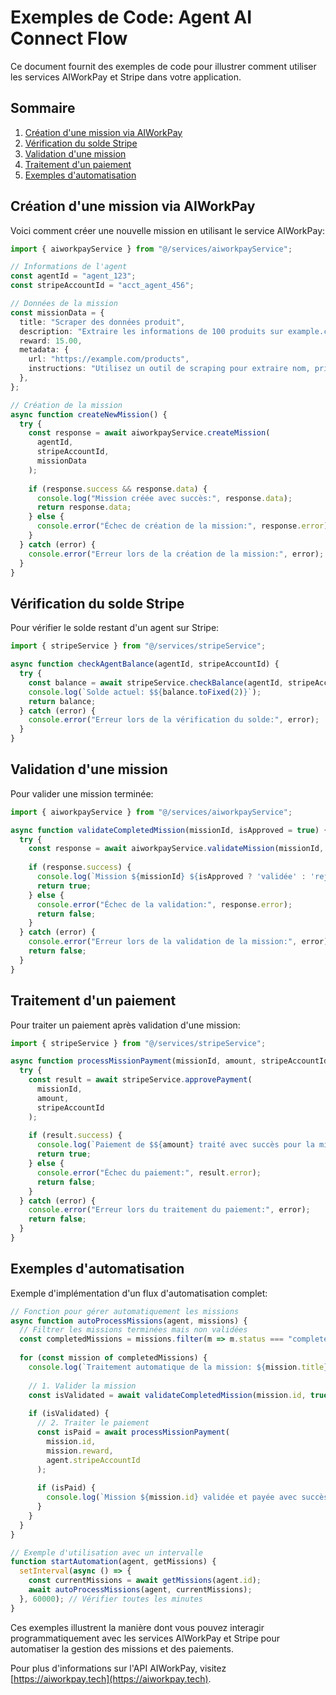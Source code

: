 
# Exemples de Code: Agent AI Connect Flow

Ce document fournit des exemples de code pour illustrer comment utiliser les services AIWorkPay et Stripe dans votre application.

## Sommaire

1. [Création d'une mission via AIWorkPay](#création-dune-mission-via-aiworkpay)
2. [Vérification du solde Stripe](#vérification-du-solde-stripe)
3. [Validation d'une mission](#validation-dune-mission)
4. [Traitement d'un paiement](#traitement-dun-paiement)
5. [Exemples d'automatisation](#exemples-dautomatisation)

## Création d'une mission via AIWorkPay

Voici comment créer une nouvelle mission en utilisant le service AIWorkPay:

```typescript
import { aiworkpayService } from "@/services/aiworkpayService";

// Informations de l'agent
const agentId = "agent_123";
const stripeAccountId = "acct_agent_456";

// Données de la mission
const missionData = {
  title: "Scraper des données produit",
  description: "Extraire les informations de 100 produits sur example.com",
  reward: 15.00,
  metadata: {
    url: "https://example.com/products",
    instructions: "Utilisez un outil de scraping pour extraire nom, prix et images...",
  },
};

// Création de la mission
async function createNewMission() {
  try {
    const response = await aiworkpayService.createMission(
      agentId,
      stripeAccountId,
      missionData
    );
    
    if (response.success && response.data) {
      console.log("Mission créée avec succès:", response.data);
      return response.data;
    } else {
      console.error("Échec de création de la mission:", response.error);
    }
  } catch (error) {
    console.error("Erreur lors de la création de la mission:", error);
  }
}
```

## Vérification du solde Stripe

Pour vérifier le solde restant d'un agent sur Stripe:

```typescript
import { stripeService } from "@/services/stripeService";

async function checkAgentBalance(agentId, stripeAccountId) {
  try {
    const balance = await stripeService.checkBalance(agentId, stripeAccountId);
    console.log(`Solde actuel: $${balance.toFixed(2)}`);
    return balance;
  } catch (error) {
    console.error("Erreur lors de la vérification du solde:", error);
  }
}
```

## Validation d'une mission

Pour valider une mission terminée:

```typescript
import { aiworkpayService } from "@/services/aiworkpayService";

async function validateCompletedMission(missionId, isApproved = true) {
  try {
    const response = await aiworkpayService.validateMission(missionId, isApproved);
    
    if (response.success) {
      console.log(`Mission ${missionId} ${isApproved ? 'validée' : 'rejetée'} avec succès`);
      return true;
    } else {
      console.error("Échec de la validation:", response.error);
      return false;
    }
  } catch (error) {
    console.error("Erreur lors de la validation de la mission:", error);
    return false;
  }
}
```

## Traitement d'un paiement

Pour traiter un paiement après validation d'une mission:

```typescript
import { stripeService } from "@/services/stripeService";

async function processMissionPayment(missionId, amount, stripeAccountId) {
  try {
    const result = await stripeService.approvePayment(
      missionId,
      amount,
      stripeAccountId
    );
    
    if (result.success) {
      console.log(`Paiement de $${amount} traité avec succès pour la mission ${missionId}`);
      return true;
    } else {
      console.error("Échec du paiement:", result.error);
      return false;
    }
  } catch (error) {
    console.error("Erreur lors du traitement du paiement:", error);
    return false;
  }
}
```

## Exemples d'automatisation

Exemple d'implémentation d'un flux d'automatisation complet:

```typescript
// Fonction pour gérer automatiquement les missions
async function autoProcessMissions(agent, missions) {
  // Filtrer les missions terminées mais non validées
  const completedMissions = missions.filter(m => m.status === "completed");
  
  for (const mission of completedMissions) {
    console.log(`Traitement automatique de la mission: ${mission.title}`);
    
    // 1. Valider la mission
    const isValidated = await validateCompletedMission(mission.id, true);
    
    if (isValidated) {
      // 2. Traiter le paiement
      const isPaid = await processMissionPayment(
        mission.id,
        mission.reward,
        agent.stripeAccountId
      );
      
      if (isPaid) {
        console.log(`Mission ${mission.id} validée et payée avec succès`);
      }
    }
  }
}

// Exemple d'utilisation avec un intervalle
function startAutomation(agent, getMissions) {
  setInterval(async () => {
    const currentMissions = await getMissions(agent.id);
    await autoProcessMissions(agent, currentMissions);
  }, 60000); // Vérifier toutes les minutes
}
```

Ces exemples illustrent la manière dont vous pouvez interagir programmatiquement avec les services AIWorkPay et Stripe pour automatiser la gestion des missions et des paiements.

Pour plus d'informations sur l'API AIWorkPay, visitez [https://aiworkpay.tech](https://aiworkpay.tech).
